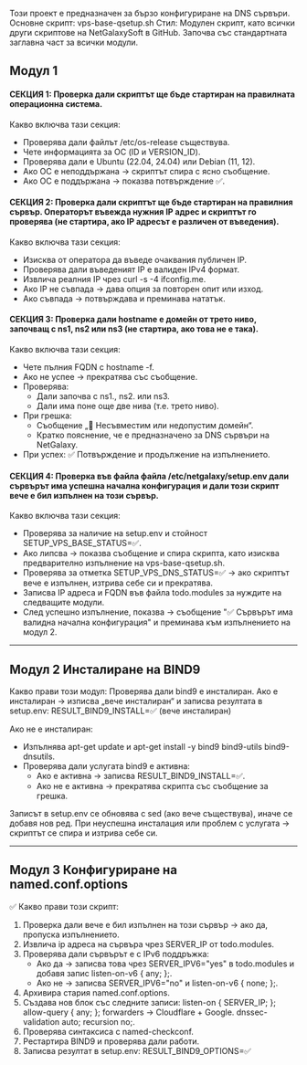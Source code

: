 Този проект е предназначен за бързо конфигуриране на DNS сървъри. 
Основне скрипт: vps-base-qsetup.sh 
Стил: Модулен скрипт, като всички други скриптове на NetGalaxySoft в GitHub. 
Започва със стандартната заглавна част за всички модули. 

## Модул 1 
#### СЕКЦИЯ 1: Проверка дали скриптът ще бъде стартиран на правилната операционна система. 
Какво включва тази секция: 
- Проверява дали файлът /etc/os-release съществува. 
- Чете информацията за ОС (ID и VERSION_ID). 
- Проверява дали е Ubuntu (22.04, 24.04) или Debian (11, 12). 
- Ако ОС е неподдържана → скриптът спира с ясно съобщение. 
- Ако ОС е поддържана → показва потвърждение ✅. 

#### СЕКЦИЯ 2: Проверка дали скриптът ще бъде стартиран на правилния сървър. Операторът въвежда нужния IP адрес и скриптът го проверява (не стартира, ако IP адресът е различен от въведения). 
Какво включва тази секция: 
- Изисква от оператора да въведе очаквания публичен IP.
- Проверява дали въведеният IP е валиден IPv4 формат.
- Извлича реалния IP чрез curl -s -4 ifconfig.me.
- Ако IP не съвпада → дава опция за повторен опит или изход.
- Ако съвпада → потвърждава и преминава нататък. 

#### СЕКЦИЯ 3: Проверка дали hostname е домейн от трето ниво, започващ с ns1, ns2 или ns3 (не стартира, ако това не е така). 
Какво включва тази секция: 
- Чете пълния FQDN с hostname -f.
- Ако не успее → прекратява със съобщение.
- Проверява: 
  - Дали започва с ns1., ns2. или ns3.
  - Дали има поне още две нива (т.е. трето ниво).
- При грешка: 
  - Съобщение „🚫 Несъвместим или недопустим домейн“. 
  - Кратко пояснение, че е предназначено за DNS сървъри на NetGalaxy. 
- При успех: ✅ Потвърждение и продължение на изпълнението. 

#### СЕКЦИЯ 4: Проверка във файла файла /etc/netgalaxy/setup.env дали сървърът има успешна начална конфигурация и дали този скрипт вече е бил изпълнен на този сървър.
Какво включва тази секция: 
- Проверява за наличие на setup.env и стойност SETUP_VPS_BASE_STATUS=✅.
- Ако липсва → показва съобщение и спира скрипта, като изисква предварително изпълнение на vps-base-qsetup.sh.
- Проверява за отметка SETUP_VPS_DNS_STATUS=✅ → ако скриптът вече е изпълнен, изтрива себе си и прекратява.
- Записва IP адреса и FQDN във файла todo.modules за нуждите на следващите модули.
- След успешно изпълнение, показва → съобщение "✅ Сървърът има валидна начална конфигурация" и преминава към изпълнението на модул 2.

---

## Модул 2 Инсталиране на BIND9
Какво прави този модул:
Проверява дали bind9 е инсталиран. 
Ако е инсталиран → изписва „вече инсталиран“ и записва резултата в setup.env: 
RESULT_BIND9_INSTALL=✅ (вече инсталиран) 

Ако не е инсталиран: 
- Изпълнява apt-get update и apt-get install -y bind9 bind9-utils bind9-dnsutils. 
- Проверява дали услугата bind9 е активна: 
  - Ако е активна → записва RESULT_BIND9_INSTALL=✅. 
  - Ако не е активна → прекратява скрипта със съобщение за грешка. 

Записът в setup.env се обновява с sed (ако вече съществува), иначе се добавя нов ред. 
При неуспешна инсталация или проблем с услугата → скриптът се спира и изтрива себе си. 

---

## Модул 3 Конфигуриране на named.conf.options
✅ Какво прави този скрипт:
1. Проверка дали вече е бил изпълнен на този сървър → ако да, пропуска изпълнението.
2. Извлича ip адреса на сървъра чрез SERVER_IP от todo.modules.
3. Проверява дали сървърът е с IPv6 поддръжка:
   - Ако да → записва това чрез SERVER_IPV6="yes" в todo.modules и добавя запис listen-on-v6 { any; };.
   - Ако не → записва SERVER_IPV6="no" и listen-on-v6 { none; };.
4. Архивира стария named.conf.options.
5. Създава нов блок със следните записи:
   listen-on { SERVER_IP; };
   allow-query { any; };
   forwarders → Cloudflare + Google.
   dnssec-validation auto;
   recursion no;.
6. Проверява синтаксиса с named-checkconf.
7. Рестартира BIND9 и проверява дали работи.
8. Записва резултат в setup.env:
   RESULT_BIND9_OPTIONS=✅
